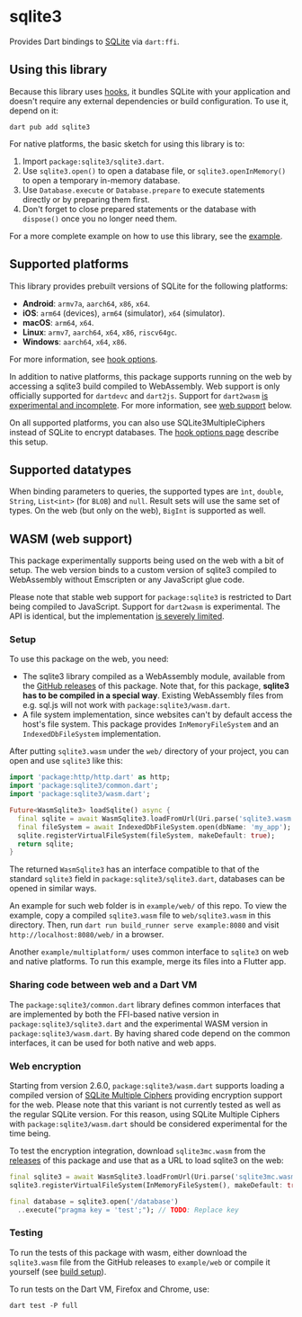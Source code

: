 # sqlite3

Provides Dart bindings to [SQLite](https://www.sqlite.org/index.html) via `dart:ffi`.

## Using this library

Because this library uses [hooks](https://dart.dev/tools/hooks), it bundles SQLite with
your application and doesn't require any external dependencies or build configuration.
To use it, depend on it:

```shell
dart pub add sqlite3
```

For native platforms, the basic sketch for using this library is to:

1. Import `package:sqlite3/sqlite3.dart`.
2. Use `sqlite3.open()` to open a database file, or `sqlite3.openInMemory()` to
   open a temporary in-memory database.
3. Use `Database.execute` or `Database.prepare` to execute statements directly
   or by preparing them first.
4. Don't forget to close prepared statements or the database with `dispose()`
   once you no longer need them.

For a more complete example on how to use this library, see the [example](https://pub.dev/packages/sqlite3/example).

## Supported platforms

This library provides prebuilt versions of SQLite for the following platforms:

- __Android__: `armv7a`, `aarch64`, `x86`, `x64`.
- __iOS__: `arm64` (devices), `arm64` (simulator), `x64` (simulator).
- __macOS__: `arm64`, `x64`.
- __Linux__: `armv7`, `aarch64`, `x64`, `x86`, `riscv64gc`.
- __Windows__: `aarch64`, `x64`, `x86`.

For more information, see [hook options](./doc/hook.md).

In addition to native platforms, this package supports running on the web by accessing a sqlite3
build compiled to WebAssembly.
Web support is only officially supported for `dartdevc` and `dart2js`. Support
for `dart2wasm` [is experimental and incomplete](https://github.com/simolus3/sqlite3.dart/issues/230).
For more information, see [web support](#wasm-web-support) below.

On all supported platforms, you can also use SQLite3MultipleCiphers instead of SQLite to encrypt
databases. The [hook options page](./doc/hook.md) describe this setup.

## Supported datatypes

When binding parameters to queries, the supported types are `ìnt`,
`double`, `String`, `List<int>` (for `BLOB`) and `null`.
Result sets will use the same set of types.
On the web (but only on the web), `BigInt` is supported as well.

## WASM (web support)

This package experimentally supports being used on the web with a bit of setup.
The web version binds to a custom version of sqlite3 compiled to WebAssembly without
Emscripten or any JavaScript glue code.

Please note that stable web support for `package:sqlite3` is restricted to Dart
being compiled to JavaScript. Support for `dart2wasm` is experimental. The API
is identical, but the implementation [is severely limited](https://github.com/simolus3/sqlite3.dart/issues/230).

### Setup

To use this package on the web, you need:

- The sqlite3 library compiled as a WebAssembly module, available from the
  [GitHub releases](https://github.com/simolus3/sqlite3.dart/releases) of this package.
  Note that, for this package, __sqlite3 has to be compiled in a special way__.
  Existing WebAssembly files from e.g. sql.js will not work with `package:sqlite3/wasm.dart`.
- A file system implementation, since websites can't by default access the host's file system.
 This package provides `InMemoryFileSystem` and an `IndexedDbFileSystem` implementation.

After putting `sqlite3.wasm` under the `web/` directory of your project, you can
open and use `sqlite3` like this:

```dart
import 'package:http/http.dart' as http;
import 'package:sqlite3/common.dart';
import 'package:sqlite3/wasm.dart';

Future<WasmSqlite3> loadSqlite() async {
  final sqlite = await WasmSqlite3.loadFromUrl(Uri.parse('sqlite3.wasm'));
  final fileSystem = await IndexedDbFileSystem.open(dbName: 'my_app');
  sqlite.registerVirtualFileSystem(fileSystem, makeDefault: true);
  return sqlite;
}
```

The returned `WasmSqlite3` has an interface compatible to that of the standard `sqlite3` field
in `package:sqlite3/sqlite3.dart`, databases can be opened in similar ways.

An example for such web folder is in `example/web/` of this repo.
To view the example, copy a compiled `sqlite3.wasm` file to `web/sqlite3.wasm` in this directory.
Then, run `dart run build_runner serve example:8080` and visit `http://localhost:8080/web/` in a browser.

Another `example/multiplatform/` uses common interface to `sqlite3` on web and native platforms.
To run this example, merge its files into a Flutter app.

### Sharing code between web and a Dart VM

The `package:sqlite3/common.dart` library defines common interfaces that are implemented by both
the FFI-based native version in `package:sqlite3/sqlite3.dart` and the experimental WASM
version in `package:sqlite3/wasm.dart`.
By having shared code depend on the common interfaces, it can be used for both native and web
apps.

### Web encryption

Starting from version 2.6.0, `package:sqlite3/wasm.dart` supports loading a compiled version of
[SQLite Multiple Ciphers](https://utelle.github.io/SQLite3MultipleCiphers/) providing encryption
support for the web.
Please note that this variant is not currently tested as well as the regular SQLite version.
For this reason, using SQLite Multiple Ciphers with `package:sqlite3/wasm.dart` should be considered
experimental for the time being.

To test the encryption integration, download `sqlite3mc.wasm` from the [releases](https://github.com/simolus3/sqlite3.dart/releases)
of this package and use that as a URL to load sqlite3 on the web:

```dart
final sqlite3 = await WasmSqlite3.loadFromUrl(Uri.parse('sqlite3mc.wasm'));
sqlite3.registerVirtualFileSystem(InMemoryFileSystem(), makeDefault: true);

final database = sqlite3.open('/database')
  ..execute("pragma key = 'test';"); // TODO: Replace key
```

### Testing

To run the tests of this package with wasm, either download the `sqlite3.wasm` file from the
GitHub releases to `example/web` or compile it yourself (see [build setup](../sqlite3_wasm_build/)).

To run tests on the Dart VM, Firefox and Chrome, use:

```
dart test -P full
```
